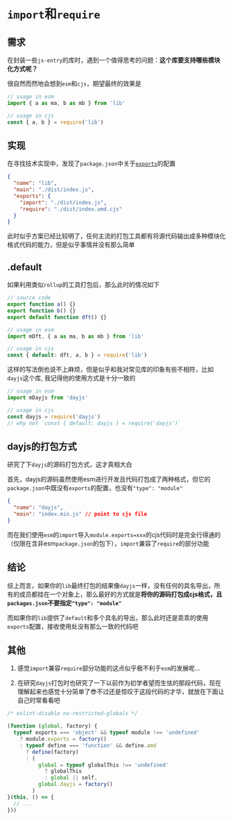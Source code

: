 # `import`和`require`

## 需求

在封装一些`js-entry`的库时，遇到一个值得思考的问题：**这个库要支持哪些模块化方式呢？**

很自然而然地会想到`esm`和`cjs`，期望最终的效果是
```js
// usage in esm
import { a as ma, b as mb } from 'lib'

// usage in cjs
const { a, b } = require('lib')
```

## 实现

在寻找技术实现中，发现了`package.json`中关于[`exports`](https://nodejs.org/api/packages.html#packages_conditional_exports)的配置
```json
{
  "name": "lib",
  "main": "./dist/index.js",
  "exports": {
    "import": "./dist/index.js",
    "require": "./dist/index.umd.cjs"
  }
}
```
此时似乎方案已经比较明了，任何主流的打包工具都有将源代码输出成多种模块化格式代码的能力，但是似乎事情并没有那么简单

## .default

如果利用类似`rollup`的工具打包后，那么此时的情况如下
```js
// source code
export function a() {}
export function b() {}
export default function dft() {}
```

```js
// usage in esm
import mDft, { a as ma, b as mb } from 'lib'

// usage in cjs
const { default: dft, a, b } = require('lib')
```

这样的写法倒也说不上麻烦，但是似乎和我对常见库的印象有些不相符，比如`dayjs`这个库, 我记得他的使用方式是十分一致的
```js
// usage in esm
import mDayjs from 'dayjs'

// usage in cjs
const dayjs = require('dayjs')
// why not `const { default: dayjs } = require('dayjs')`
```

## dayjs的打包方式

研究了下`dayjs`的源码打包方式，这才真相大白

首先，dayjs的源码虽然使用esm进行开发且代码打包成了两种格式，但它的`package.json`中既没有`exports`的配置，也没有`"type": "module"`

```json
{
  "name": "dayjs",
  "main": "index.min.js" // point to cjs file
}
```

而在我们使用`esm`的`import`导入`module.exports=xxx`的cjs代码时是完全行得通的（仅限在含非esm`package.json`的包下），`import`兼容了`require`的部分功能

## 结论

综上而言，如果你的`lib`最终打包的结果像`dayjs`一样，没有任何的具名导出，所有的成员都挂在一个对象上，那么最好的方式就是**将你的源码打包成cjs格式，且`packages.json`不要指定`"type": "module"`**

而如果你的`lib`提供了`default`和多个具名的导出，那么此时还是乖乖的使用`exports`配置，接收使用处没有那么一致的代码吧

## 其他

1. 感觉`import`兼容`require`部分功能的这点似乎极不利于`esm`的发展呢...

2. 在研究`dayjs`打包时也研究了一下以前作为初学者望而生怯的那段代码，现在理解起来也感觉十分简单了😎不过还是惊叹于这段代码的才华，就放在下面让自己时常看看吧
```js
/* eslint-disable no-restricted-globals */

(function (global, factory) {
  typeof exports === 'object' && typeof module !== 'undefined'
    ? module.exports = factory()
    : typeof define === 'function' && define.amd
      ? define(factory)
      : (
          global = typeof globalThis !== 'undefined'
            ? globalThis
            : global || self,
          global.dayjs = factory()
        )
}(this, () => {
  // ...
}))
```
